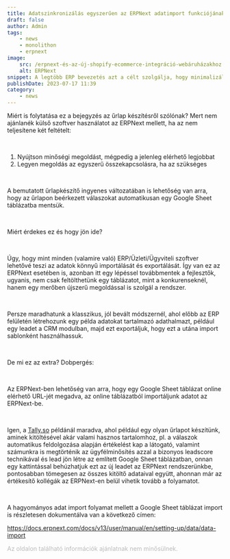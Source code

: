 ```yaml
---
title: Adatszinkronizálás egyszerűen az ERPNext adatimport funkciójának érdekességei
draft: false
author: Admin
tags:
    - news
    - monolithon
    - erpnext
image:
    src: /erpnext-és-az-új-shopify-ecommerce-integráció-webáruházakhoz.png
    alt: ERPNext
snippet: A legtöbb ERP bevezetés azt a célt szolgálja, hogy minimalizálja az excelek használatát és a sok manuális munkát automatizálja. De adatimport funkció nélkül nincs (jó) ERP.
publishDate: 2023-07-17 11:39
category:
    - news
---
```


<p>Miért is folytatása ez a bejegyzés az űrlap készítésről szólónak? Mert nem ajánlanék külső szoftver használatot az ERPNext mellett, ha az nem teljesítene két feltételt:</p><p><br></p><ol><li data-list="ordered"><span class="ql-ui" contenteditable="false"></span>Nyújtson minőségi megoldást, mégpedig a jelenleg elérhető legjobbat</li><li data-list="ordered"><span class="ql-ui" contenteditable="false"></span>Legyen megoldás az egyszerű összekapcsolásra, ha az szükséges</li></ol><p><br></p><p>A bemutatott űrlapkészítő ingyenes változatában is lehetőség van arra, hogy az űrlapon beérkezett válaszokat automatikusan egy Google Sheet táblázatba mentsük.</p><p><br></p><p>Miért érdekes ez és hogy jön ide?</p><p><br></p><p>Úgy, hogy mint minden (valamire való) ERP/Üzleti/Ügyviteli szoftver lehetővé teszi az adatok könnyű importálását és exportálását. Így van ez az ERPNext esetében is, azonban itt egy lépéssel továbbmentek a fejlesztők, ugyanis, nem csak feltölthetünk egy táblázatot, mint a konkurenseknél, hanem egy merőben újszerű megoldással is szolgál a rendszer.</p><p><br></p><p>Persze maradhatunk a klasszikus, jól bevált módszernél, ahol előbb az ERP felületén létrehozunk egy példa adatokat tartalmazó adathalmazt, például egy leadet a CRM modulban, majd ezt exportáljuk, hogy ezt a utána import sablonként használhassuk.</p><p><br></p><p>De mi ez az extra? Dobpergés:</p><p><br></p><p>Az ERPNext-ben lehetőség van arra, hogy egy Google Sheet táblázat online elérhető URL-jét megadva, az online táblázatból importáljunk adatot az ERPNext-be.</p><p><br></p><p>Igen, a <a href="https://tally.so/?ref=monolithon" rel="noopener noreferrer">Tally.so</a> példánál maradva, ahol például egy olyan űrlapot készítünk, aminek kitöltésével akár valami hasznos tartalomhoz, pl. a válaszok automatikus feldolgozása alapján értékelést kap a látogató, valamint számunkra is megtörténik az ügyfélminősítés azzal a bizonyos leadscore technikával és lead jön létre az említett Google Sheet táblázatban, onnan egy kattintással behúzhatjuk ezt az új leadet az ERPNext rendszerünkbe, pontosabban tömegesen az összes kitöltő adataival együtt, ahonnan már az értékesítő kollégák az ERPNext-en belül vihetik tovább a folyamatot.</p><p><br></p><p>A hagyományos adat import folyamat mellett a Google Sheet táblázat import is részletesen dokumentálva van a következő címen:</p><p><a href="https://docs.erpnext.com/docs/v13/user/manual/en/setting-up/data/data-import" rel="noopener noreferrer">https://docs.erpnext.com/docs/v13/user/manual/en/setting-up/data/data-import</a></p>

<p><span style="color: rgb(187, 187, 187);">Az oldalon található információk ajánlatnak nem minősülnek. </span></p>

